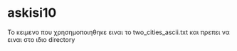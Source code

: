 # askisi10
Το κειμενο που χρησημοποιηθηκε ειναι το two_cities_ascii.txt και πρεπει να ειναι στο ιδιο directory
